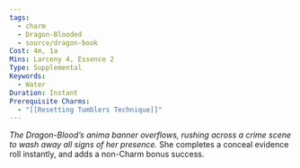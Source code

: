 ```yaml
---
tags:
  - charm
  - Dragon-Blooded
  - source/dragon-book
Cost: 4m, 1a
Mins: Larceny 4, Essence 2
Type: Supplemental
Keywords:
  - Water
Duration: Instant
Prerequisite Charms:
  - "[[Resetting Tumblers Technique]]"
---
```

*The Dragon-Blood’s anima banner overflows, rushing across a crime scene to wash away all signs of her presence.*
She completes a conceal evidence roll instantly, and adds a non-Charm bonus success.